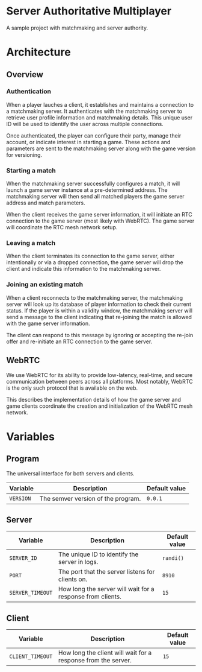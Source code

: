 # Server Authoritative Multiplayer

A sample project with matchmaking and server authority.

# Architecture

## Overview

### Authentication

When a player lauches a client, it establishes and maintains a connection to a matchmaking server. It authenticates with the matchmaking server to retrieve user profile information and matchmaking details. This unique user ID will be used to identify the user across multiple connections.

Once authenticated, the player can configure their party, manage their account, or indicate interest in starting a game. These actions and parameters are sent to the matchmaking server along with the game version for versioning.

### Starting a match

When the matchmaking server successfully configures a match, it will launch a game server instance at a pre-determined address. The matchmaking server will then send all matched players the game server address and match parameters.

When the client receives the game server information, it will initiate an RTC connection to the game server (most likely with WebRTC). The game server will coordinate the RTC mesh network setup.

### Leaving a match

When the client terminates its connection to the game server, either intentionally or via a dropped connection, the game server will drop the client and indicate this information to the matchmaking server.

### Joining an existing match

When a client reconnects to the matchmaking server, the matchmaking server will look up its database of player information to check their current status. If the player is within a validity window, the matchmaking server will send a message to the client indicating that re-joining the match is allowed with the game server information.

The client can respond to this message by ignoring or accepting the re-join offer and re-initiate an RTC connection to the game server.

## WebRTC

We use WebRTC for its ability to provide low-latency, real-time, and secure communication between peers across all platforms. Most notably, WebRTC is the only such protocol that is available on the web.

This describes the implementation details of how the game server and game clients coordinate the creation and initialization of the WebRTC mesh network.

# Variables

## Program

The universal interface for both servers and clients.

| Variable  | Description                        | Default value |
| --------- | ---------------------------------- | ------------- |
| `VERSION` | The semver version of the program. | `0.0.1`       |

## Server

| Variable         | Description                                                | Default value |
| ---------------- | ---------------------------------------------------------- | ------------- |
| `SERVER_ID`      | The unique ID to identify the server in logs.              | `randi()`     |
| `PORT`           | The port that the server listens for clients on.           | `8910`        |
| `SERVER_TIMEOUT` | How long the server will wait for a response from clients. | `15`          |

## Client

| Variable         | Description                                                   | Default value |
| ---------------- | ------------------------------------------------------------- | ------------- |
| `CLIENT_TIMEOUT` | How long the client will wait for a response from the server. | `15`          |

